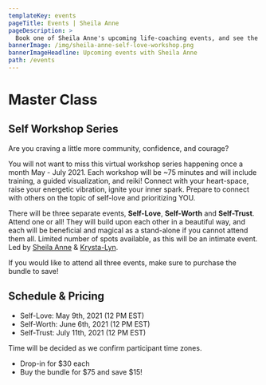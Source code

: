 ```yaml
---
templateKey: events
pageTitle: Events | Sheila Anne
pageDescription: >
  Book one of Sheila Anne's upcoming life-coaching events, and see the schedule for future programs being offered. Don't miss out!
bannerImage: /img/sheila-anne-self-love-workshop.png
bannerImageHeadline: Upcoming events with Sheila Anne
path: /events
---
```


# Master Class

## Self Workshop Series

Are you craving a little more community, confidence, and courage?

You will not want to miss this virtual workshop series happening once a month May - July 2021. Each workshop will be ~75 minutes and will include training, a guided visualization, and reiki! Connect with your heart-space, raise your energetic vibration, ignite your inner spark. Prepare to connect with others on the topic of self-love and prioritizing YOU.

There will be three separate events, **Self-Love**, **Self-Worth** and **Self-Trust**. Attend one or all! They will build upon each other in a beautiful way, and each will be beneficial and magical as a stand-alone if you cannot attend them all. Limited number of spots available, as this will be an intimate event. Led by [Sheila Anne](/) & [Krysta-Lyn](https://www.krysta-lyn.com/).

If you would like to attend all three events, make sure to purchase the bundle to save!

## Schedule & Pricing

- Self-Love: May 9th, 2021 (12 PM EST)
- Self-Worth: June 6th, 2021 (12 PM EST)
- Self-Trust: July 11th, 2021 (12 PM EST)

Time will be decided as we confirm participant time zones.

- Drop-in for $30 each
- Buy the bundle for $75 and save $15!
